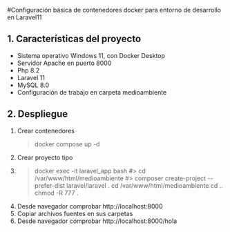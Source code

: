 #Configuración básica de contenedores docker para entorno de desarrollo en Laravel11

## 1. Características del proyecto
* Sistema operativo Windows 11, con Docker Desktop
* Servidor Apache en puerto 8000
* Php 8.2
* Laravel 11
* MySQL 8.0
* Configuración de trabajo en carpeta medioambiente

## 2. Despliegue

1. Crear contenedores
   > docker compose up -d
3. Crear proyecto tipo
4. > docker exec -it laravel_app bash
   #> cd /var/www/html/medioambiente
   #> composer create-project --prefer-dist laravel/laravel .
   > cd /var/www/html/medioambiente
   > cd ..
   > chmod -R 777 .
5. Desde navegador comprobar http://localhost:8000
6. Copiar archivos fuentes en sus carpetas
7. Desde navegador comprobar http://localhost:8000/hola



   
